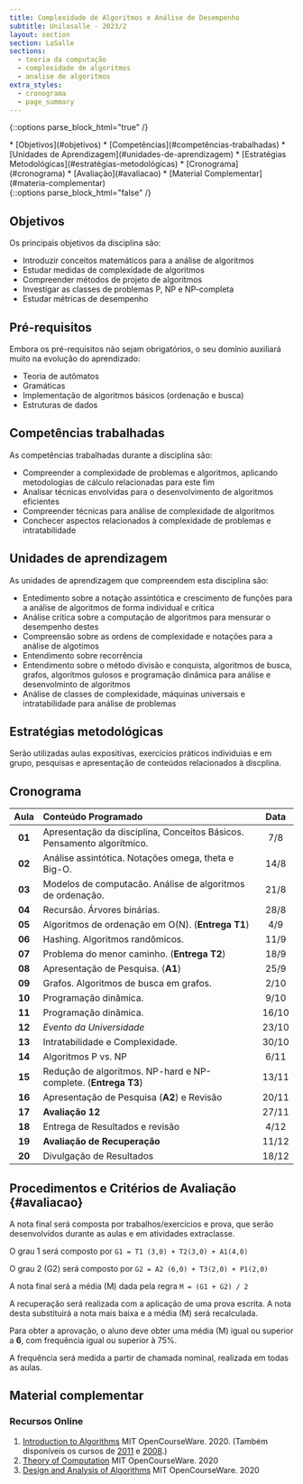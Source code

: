 ```yaml
---
title: Complexidade de Algoritmos e Análise de Desempenho
subtitle: Unilasalle - 2023/2
layout: section
section: LaSalle
sections:
  - teoria da computação
  - complexidade de algoritmos
  - analise de algoritmos
extra_styles:
  - cronograma
  - page_summary
---
```


{::options parse_block_html="true" /}
<div id="page_summary">
* [Objetivos](#objetivos)
* [Competências](#competências-trabalhadas)
* [Unidades de Aprendizagem](#unidades-de-aprendizagem)
* [Estratégias Metodológicas](#estratégias-metodológicas)
* [Cronograma](#cronograma) 
* [Avaliação](#avaliacao)
* [Material Complementar](#materia-complementar)
</div>
{::options parse_block_html="false" /}

## Objetivos

Os principais objetivos da disciplina são:

* Introduzir conceitos matemáticos para a análise de algoritmos
* Estudar medidas de complexidade de algoritmos
* Compreender métodos de projeto de algoritmos
* Investigar as classes de problemas P, NP e NP-completa
* Estudar métricas de desempenho


## Pré-requisitos

Embora os pré-requisitos não sejam obrigatórios, o seu domínio auxiliará muito na evolução do aprendizado:

* Teoria de autômatos
* Gramáticas
* Implementação de algoritmos básicos (ordenação e busca)
* Estruturas de dados


## Competências trabalhadas

As competências trabalhadas durante a disciplina são:

* Compreender a complexidade de problemas e algoritmos, aplicando metodologias de cálculo relacionadas para este fim
* Analisar técnicas envolvidas para o desenvolvimento de algoritmos eficientes
* Compreender técnicas para análise de complexidade de algoritmos
* Conchecer aspectos relacionados à complexidade de problemas e intratabilidade


## Unidades de aprendizagem

As unidades de aprendizagem que compreendem esta disciplina são:

* Entedimento sobre a notação assintótica e crescimento de funções para a análise de algoritmos de forma individual e crítica
* Análise crítica sobre a computação de algoritmos para mensurar o desempenho destes
* Compreensão sobre as ordens de complexidade e notações para a análise de algotimos
* Entendimento sobre recorrência
* Entendimento sobre o método divisão e conquista, algoritmos de busca, grafos, algoritmos gulosos e programação dinâmica para análise e desenvolminto de algoritmos
* Análise de classes de complexidade, máquinas universais e intratabilidade para análise de problemas


## Estratégias metodológicas

Serão utilizadas aulas expositivas, exercícios práticos individuias e em grupo, pesquisas e apresentação de conteúdos relacionados à discplina.


## Cronograma

| Aula | Conteúdo Programado | Data |
| :--: | :------------------ | :--: |
| **01** | Apresentação da disciplina, Conceitos Básicos. Pensamento algorítmico. | 7/8 |
| **02** | Análise assintótica. Notações omega, theta e Big-O. | 14/8 |
| **03** | Modelos de computacão. Análise de algoritmos de ordenação.  | 21/8 |
| **04** | Recursão. Árvores binárias. | 28/8 |
| **05** | Algoritmos de ordenação em O(N). (**Entrega T1**) | 4/9 |
| **06** | Hashing. Algoritmos randômicos. | 11/9 |
| **07** | Problema do menor caminho. (**Entrega T2**) | 18/9 |
| **08** | Apresentação de Pesquisa. (**A1**) | 25/9 |
| **09** | Grafos. Algoritmos de busca em grafos. | 2/10 |
| **10** | Programação dinâmica. | 9/10 |
| **11** | Programação dinâmica. | 16/10 |
| **12** | _Evento da Universidade_ | 23/10 |
| **13** | Intratabilidade e Complexidade. | 30/10 |
| **14** | Algoritmos P vs. NP | 6/11 |
| **15** | Redução de algoritmos. NP-hard e NP-complete. (**Entrega T3**) | 13/11 |
| **16** | Apresentação de Pesquisa (**A2**) e Revisão | 20/11 |
| **17** | **Avaliação 12** | 27/11 |
| **18** | Entrega de Resultados e revisão | 4/12 |
| **19** | **Avaliação de Recuperação** | 11/12 |
| **20** | Divulgação de Resultados | 18/12 |


## Procedimentos e Critérios de Avaliação {#avaliacao}

A nota final será composta por trabalhos/exercícios e prova, que serão desenvolvidos durante as aulas e em atividades extraclasse.

O grau 1 será composto por `G1 = T1 (3,0) + T2(3,0) + A1(4,0)`

O grau 2 (G2) será composto por `G2 = A2 (6,0) + T3(2,0) + P1(2,0)`

A nota final será a média (M) dada pela regra `M = (G1 + G2) / 2`

A recuperação será realizada com a aplicação de uma prova escrita. A nota desta substituirá a nota mais baixa e a média (M) será recalculada.

Para obter a aprovação, o aluno deve obter uma média (M) igual ou superior a **6**, com frequência igual ou superior à 75%.

A frequência será medida a partir de chamada nominal, realizada em todas as aulas.


## Material complementar

### Recursos Online

1. [Introduction to Algorithms](https://ocw.mit.edu/courses/6-006-introduction-to-algorithms-spring-2020/resources/lecture-videos/) MIT OpenCourseWare. 2020. (Também disponíveis os cursos de [2011](https://ocw.mit.edu/courses/6-006-introduction-to-algorithms-spring-2008/) e [2008](https://ocw.mit.edu/courses/6-006-introduction-to-algorithms-spring-2008/).)
2. [Theory of Computation](https://ocw.mit.edu/courses/18-404j-theory-of-computation-fall-2020) MIT OpenCourseWare. 2020
3. [Design and Analysis of Algorithms](https://ocw.mit.edu/courses/6-046j-design-and-analysis-of-algorithms-spring-2015) MIT OpenCourseWare. 2020
